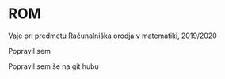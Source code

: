 # ROM
Vaje pri predmetu Računalniška orodja v matematiki, 2019/2020

Popravil sem 

Popravil sem še na git hubu
